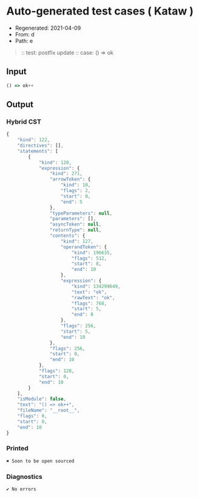 # Auto-generated test cases ( Kataw )
- Regenerated: 2021-04-09
- From: d
- Path: e
> :: test: postfix update
> :: case: () => ok
## Input

`````js
() => ok++
`````

## Output

### Hybrid CST

```javascript
{
    "kind": 122,
    "directives": [],
    "statements": [
        {
            "kind": 120,
            "expression": {
                "kind": 271,
                "arrowToken": {
                    "kind": 10,
                    "flags": 2,
                    "start": 0,
                    "end": 5
                },
                "typeParameters": null,
                "parameters": [],
                "asyncToken": null,
                "returnType": null,
                "contents": {
                    "kind": 127,
                    "operandToken": {
                        "kind": 196635,
                        "flags": 512,
                        "start": 8,
                        "end": 10
                    },
                    "expression": {
                        "kind": 134299649,
                        "text": "ok",
                        "rawText": "ok",
                        "flags": 768,
                        "start": 5,
                        "end": 8
                    },
                    "flags": 256,
                    "start": 5,
                    "end": 10
                },
                "flags": 256,
                "start": 0,
                "end": 10
            },
            "flags": 128,
            "start": 0,
            "end": 10
        }
    ],
    "isModule": false,
    "text": "() => ok++",
    "fileName": "__root__",
    "flags": 0,
    "start": 0,
    "end": 10
}
```

### Printed

```javascript
✖ Soon to be open sourced
```

### Diagnostics

```javascript
✔ No errors
```

